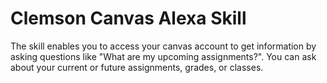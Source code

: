# Clemson Canvas Alexa Skill
The skill enables you to access your canvas account to get information by asking questions like "What are my upcoming assignments?". You can ask about your current or future assignments, grades, or classes.
